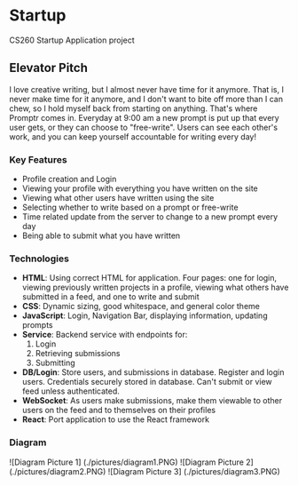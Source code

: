 # Startup
CS260 Startup Application project

## Elevator Pitch
I love creative writing, but I almost never have time for it anymore. That is, I never make time for it anymore, and I don't want to bite off more than I can chew, so I hold myself back from starting on anything. That's where Promptr comes in. Everyday at 9:00 am a new prompt is put up that every user gets, or they can choose to "free-write". Users can see each other's work, and you can keep yourself accountable for writing every day!

### Key Features
- Profile creation and Login
- Viewing your profile with everything you have written on the site
- Viewing what other users have written using the site
- Selecting whether to write based on a prompt or free-write
- Time related update from the server to change to a new prompt every day
- Being able to submit what you have written

### Technologies
- __HTML__: Using correct HTML for application. Four pages: one for login, viewing previously written projects in a profile, viewing what others have submitted in a feed, and one to write and submit
- __CSS__: Dynamic sizing, good whitespace, and general color theme
- __JavaScript__: Login, Navigation Bar, displaying information, updating prompts
- __Service__: Backend service with endpoints for: 
    1. Login
    2. Retrieving submissions
    3. Submitting
- __DB/Login__: Store users, and submissions in database. Register and login users. Credentials securely stored in database. Can't submit or view feed unless authenticated.
- __WebSocket__: As users make submissions, make them viewable to other users on the feed and to themselves on their profiles
- __React__: Port application to use the React framework

### Diagram
![Diagram Picture 1] (./pictures/diagram1.PNG)
![Diagram Picture 2] (./pictures/diagram2.PNG)
![Diagram Picture 3] (./pictures/diagram3.PNG)